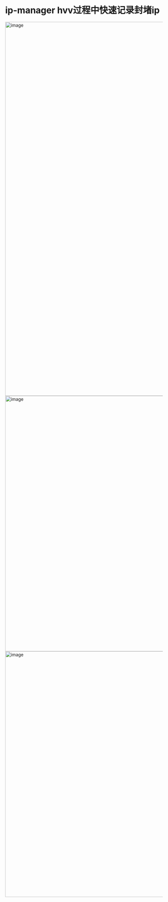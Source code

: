 # ip-manager hvv过程中快速记录封堵ip
<img width="1190" alt="image" src="https://github.com/user-attachments/assets/3a8fa3e8-4e90-46ea-89e3-95d9c25d237b" />


<img width="813" alt="image" src="https://github.com/user-attachments/assets/e53a2188-d4d5-44bc-a68c-208092eb4869" />


<img width="782" alt="image" src="https://github.com/user-attachments/assets/3035d586-296a-4598-9d02-ee53dc9b8f54" />
